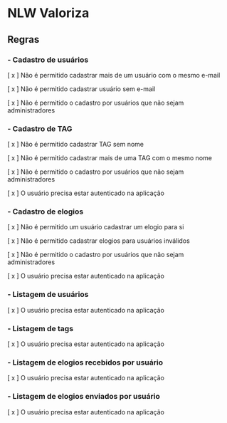 # NLW Valoriza

## Regras

### - Cadastro de usuários

  [ x ] Não é permitido cadastrar mais de um usuário com o mesmo e-mail
  
  [ x ] Não é permitido cadastrar usuário sem e-mail

  [ x ] Não é permitido o cadastro por usuários que não sejam administradores

### - Cadastro de TAG

  [ x ] Não é permitido cadastrar TAG sem nome

  [ x ] Não é permitido cadastrar mais de uma TAG com o mesmo nome

  [ x ] Não é permitido o cadastro por usuários que não sejam administradores

  [ x ] O usuário precisa estar autenticado na aplicação

### - Cadastro de elogios

  [ x ] Não é permitido um usuário cadastrar um elogio para si

  [ x ] Não é permitido cadastrar elogios para usuários inválidos

  [ x ] Não é permitido o cadastro por usuários que não sejam administradores

  [ x ] O usuário precisa estar autenticado na aplicação

### - Listagem de usuários

  [ x ] O usuário precisa estar autenticado na aplicação

### - Listagem de tags

  [ x ] O usuário precisa estar autenticado na aplicação

### - Listagem de elogios recebidos por usuário

  [ x ] O usuário precisa estar autenticado na aplicação

### - Listagem de elogios enviados por usuário

  [ x ] O usuário precisa estar autenticado na aplicação
